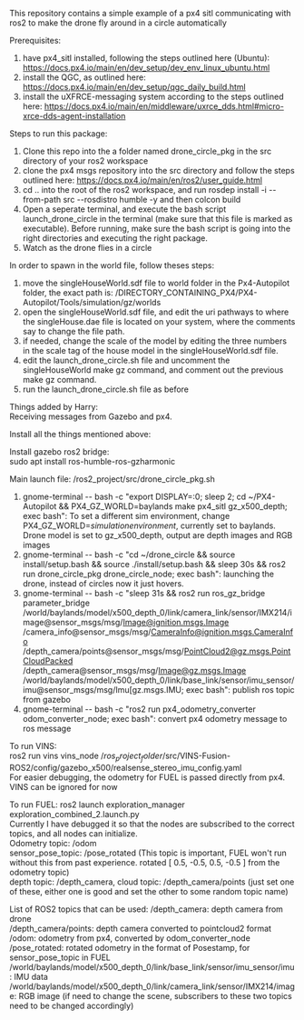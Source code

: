 This repository contains a simple example of a px4 sitl communicating with ros2 to make the drone fly around in a circle automatically

Prerequisites:

1. have px4_sitl installed, following the steps outlined here (Ubuntu): https://docs.px4.io/main/en/dev_setup/dev_env_linux_ubuntu.html
2. install the QGC, as outlined here: https://docs.px4.io/main/en/dev_setup/qgc_daily_build.html
3. install the uXFRCE-messaging system according to the steps outlined here: https://docs.px4.io/main/en/middleware/uxrce_dds.html#micro-xrce-dds-agent-installation



Steps to run this package:

1. Clone this repo into the a folder named drone_circle_pkg in the src directory of your ros2 workspace
2. clone the px4 msgs repository into the src directory and follow the steps outlined here: https://docs.px4.io/main/en/ros2/user_guide.html
3. cd .. into the root of the ros2 workspace, and run rosdep install -i --from-path src --rosdistro humble -y and then colcon build
4. Open a seperate terminal, and execute the bash script launch_drone_circle in the terminal (make sure that this file is marked as executable). Before running, make sure the bash script is going into the right directories and executing the right package.
6. Watch as the drone flies in a circle

In order to spawn in the world file, follow theses steps:

1. move the singleHouseWorld.sdf file to world folder in the Px4-Autopilot folder, the exact path is: /DIRECTORY_CONTAINING_PX4/PX4-Autopilot/Tools/simulation/gz/worlds
2. open the singleHouseWorld.sdf file, and edit the uri pathways to where the singleHouse.dae file is located on your system, where the comments say to change the file path.
3. if needed, change the scale of the model by editing the three numbers in the scale tag of the house model in the singleHouseWorld.sdf file.
4. edit the launch_drone_circle.sh file and uncomment the singleHouseWorld make gz command, and comment out the previous make gz command.
5. run the launch_drone_circle.sh file as before


Things added by Harry:\
Receiving messages from Gazebo and px4.

Install all the things mentioned above: 

Install gazebo ros2 bridge:\
sudo apt install ros-humble-ros-gzharmonic

Main launch file: /ros2_project/src/drone_circle_pkg.sh

1. gnome-terminal -- bash -c "export DISPLAY=:0; sleep 2; cd ~/PX4-Autopilot && PX4_GZ_WORLD=baylands make px4_sitl gz_x500_depth; exec bash": To set a different sim environment, change PX4_GZ_WORLD=$simulation environment$, currently set to baylands. Drone model is set to gz_x500_depth, output are depth images and RGB images
2. gnome-terminal -- bash -c "cd ~/drone_circle && source install/setup.bash && source ./install/setup.bash && sleep 30s && ros2 run drone_circle_pkg drone_circle_node; exec bash": launching the drone, instead of circles now it just hovers.
3. gnome-terminal -- bash -c "sleep 31s && ros2 run ros_gz_bridge parameter_bridge \
/world/baylands/model/x500_depth_0/link/camera_link/sensor/IMX214/image@sensor_msgs/msg/Image@ignition.msgs.Image \
/camera_info@sensor_msgs/msg/CameraInfo@ignition.msgs.CameraInfo \
/depth_camera/points@sensor_msgs/msg/PointCloud2@gz.msgs.PointCloudPacked \
/depth_camera@sensor_msgs/msg/Image@gz.msgs.Image \
/world/baylands/model/x500_depth_0/link/base_link/sensor/imu_sensor/imu@sensor_msgs/msg/Imu[gz.msgs.IMU; exec bash": publish ros topic from gazebo
4. gnome-terminal -- bash -c "ros2 run px4_odometry_converter odom_converter_node; exec bash": convert px4 odometry message to ros message

To run VINS:\
ros2 run vins vins_node /$ros_project_folder$/src/VINS-Fusion-ROS2/config/gazebo_x500/realsense_stereo_imu_config.yaml \
For easier debugging, the odometry for FUEL is passed directly from px4. VINS can be ignored for now

To run FUEL:
ros2 launch exploration_manager exploration_combined_2.launch.py\
Currently I have debugged it so that the nodes are subscribed to the correct topics, and all nodes can initialize.\
Odometry topic: /odom\
sensor_pose_topic: /pose_rotated (This topic is important, FUEL won't run without this from past experience. rotated [ 0.5, -0.5, 0.5, -0.5 ] from the odometry topic)\
depth topic: /depth_camera, cloud topic: /depth_camera/points (just set one of these, either one is good and set the other to some random topic name)

List of ROS2 topics that can be used:
/depth_camera: depth camera from drone \
/depth_camera/points: depth camera converted to pointcloud2 format\
/odom: odometry from px4, converted by odom_converter_node\
/pose_rotated: rotated odometry in the format of Posestamp, for sensor_pose_topic in FUEL\
/world/baylands/model/x500_depth_0/link/base_link/sensor/imu_sensor/imu: IMU data\
/world/baylands/model/x500_depth_0/link/camera_link/sensor/IMX214/image: RGB image (if need to change the scene, subscribers to these two topics need to be changed accordingly)